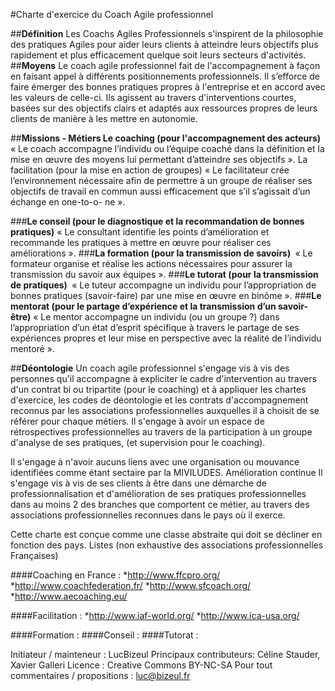 #Charte d'exercice du Coach Agile professionnel


##**Définition**
Les Coachs Agiles Professionnels s'inspirent de la philosophie des pratiques Agiles pour aider leurs clients à 
atteindre leurs objectifs plus rapidement et plus efficacement quelque soit leurs secteurs d'activités.
##**Moyens**
Le coach agile professionnel fait de l'accompagnement à façon en faisant appel à différents positionnements professionnels. 
Il s’efforce de faire émerger des bonnes pratiques propres à l'entreprise et en accord avec les valeurs de celle-ci.
Ils agissent au travers d'interventions courtes, basées sur des objectifs clairs et adaptés aux ressources propres de leurs clients de manière à les mettre en autonomie.

##**Missions - Métiers Le coaching (pour l'accompagnement des acteurs)**
« Le coach accompagne l’individu ou l’équipe coaché dans la définition et la mise en œuvre des moyens lui permettant d’atteindre ses objectifs ».
La facilitation (pour la mise en action de groupes) « Le facilitateur crée l’environnement nécessaire afin de permettre à un groupe de réaliser ses objectifs de travail en commun aussi efficacement que s’il s’agissait d’un échange en one-to-o- ne ».

###**Le conseil (pour le diagnostique et la recommandation de bonnes pratiques)**
« Le consultant identifie les points d’amélioration et recommande les pratiques à mettre en œuvre pour réaliser ces améliorations ».
###**La formation (pour la transmission de savoirs) **
« Le formateur organise et réalise les actions nécessaires pour assurer la transmission du savoir aux équipes ».
###**Le tutorat (pour la transmission de pratiques) **
« Le tuteur accompagne un individu pour l’appropriation de bonnes pratiques (savoir-faire) par une mise en œuvre en binôme ».
###**Le mentorat (pour le partage d’expérience et la transmission d’un savoir-être)**
« Le mentor accompagne un individu (ou un groupe ?) dans l’appropriation d’un état d’esprit spécifique à travers 
le partage de ses expériences propres et leur mise en perspective avec la réalité de l’individu mentoré ».

##**Déontologie**
Un coach agile professionnel s'engage vis à vis des personnes qu'il accompagne à expliciter 
le cadre d'intervention au travers d'un contrat bi ou tripartite (pour le coaching) et à appliquer les chartes d'exercice, 
les codes de déontologie et les contrats d'accompagnement reconnus par les associations professionnelles auxquelles il à choisit de se référer pour chaque métiers.
Il s'engage à avoir un espace de rétrospectives professionnelles au travers de la participation à un groupe d'analyse de ses pratiques, (et supervision pour le coaching).

Il s'engage à n'avoir aucuns liens avec une organisation ou mouvance identifiées comme étant sectaire par la MIVILUDES.
Amélioration continue
Il s'engage vis à vis de ses clients à être dans une démarche de professionnalisation et d'amélioration de ses pratiques 
professionnelles dans au moins 2 des branches que comportent ce métier, au travers des associations professionnelles reconnues dans le pays où il exerce.


Cette charte est conçue comme une classe abstraite qui doit se décliner en fonction des pays.
Listes (non exhaustive des associations professionnelles Françaises)

####Coaching en France :
*http://www.ffcpro.org/
*http://www.coachfederation.fr/ 
*http://www.sfcoach.org/ 
*http://www.aecoaching.eu/

####Facilitation : 
*http://www.iaf-world.org/
*http://www.ica-usa.org/

####Formation : 
####Conseil : 
####Tutorat :


Initiateur / mainteneur : LucBizeul Principaux contributeurs: Céline Stauder, Xavier Galleri
Licence : Creative Commons BY-NC-SA Pour tout commentaires / propositions : luc@bizeul.fr

